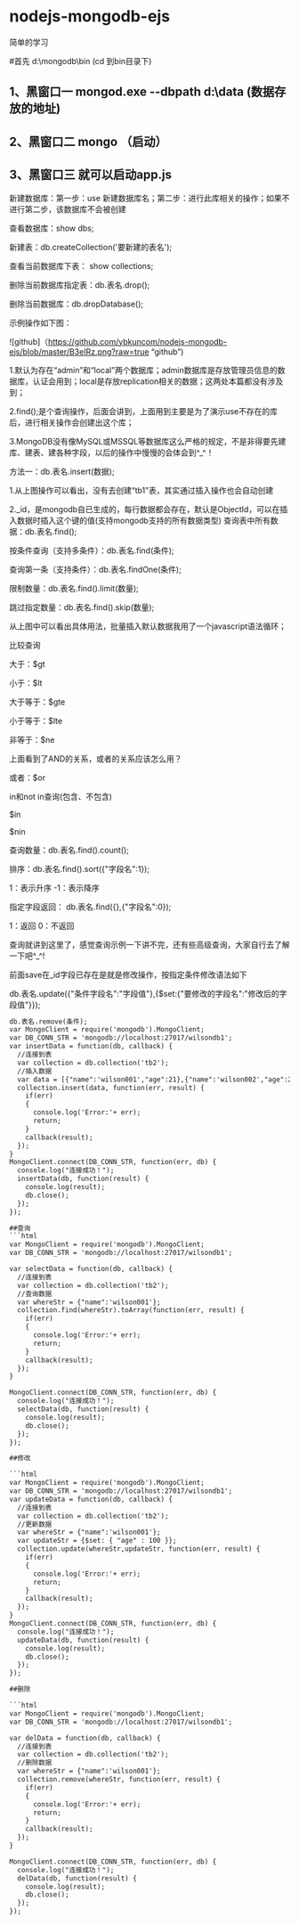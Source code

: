 # nodejs-mongodb-ejs
简单的学习

#首先 d:\\mongodb\bin  (cd 到bin目录下)
## 1、黑窗口一   mongod.exe  --dbpath  d:\data (数据存放的地址)
## 2、黑窗口二   mongo （启动）
## 3、黑窗口三   就可以启动app.js
新建数据库：第一步：use 新建数据库名；第二步：进行此库相关的操作；如果不进行第二步，该数据库不会被创建

查看数据库：show dbs;

新建表：db.createCollection('要新建的表名');

查看当前数据库下表： show collections;

删除当前数据库指定表：db.表名.drop();

删除当前数据库：db.dropDatabase();

示例操作如下图：

![github]（https://github.com/ybkuncom/nodejs-mongodb-ejs/blob/master/B3eIRz.png?raw=true “github”)

1.默认为存在“admin”和“local”两个数据库；admin数据库是存放管理员信息的数据库，认证会用到；local是存放replication相关的数据；这两处本篇都没有涉及到；

2.find();是个查询操作，后面会讲到，上面用到主要是为了演示use不存在的库后，进行相关操作会创建出这个库；

3.MongoDB没有像MySQL或MSSQL等数据库这么严格的规定，不是非得要先建库、建表、建各种字段，以后的操作中慢慢的会体会到^_^！

方法一：db.表名.insert(数据);


1.从上图操作可以看出，没有去创建“tb1”表，其实通过插入操作也会自动创建

2._id，是mongodb自已生成的，每行数据都会存在，默认是ObjectId，可以在插入数据时插入这个键的值(支持mongodb支持的所有数据类型)
查询表中所有数据：db.表名.find();

按条件查询（支持多条件）：db.表名.find(条件);

查询第一条（支持条件）：db.表名.findOne(条件);

限制数量：db.表名.find().limit(数量);

跳过指定数量：db.表名.find().skip(数量);


从上图中可以看出具体用法，批量插入默认数据我用了一个javascript语法循环；

比较查询

大于：$gt

小于：$lt

大于等于：$gte

小于等于：$lte

非等于：$ne


上面看到了AND的关系，或者的关系应该怎么用？

或者：$or


in和not in查询(包含、不包含)

$in

$nin


查询数量：db.表名.find().count();

排序：db.表名.find().sort({"字段名":1});

1：表示升序  -1：表示降序

指定字段返回： db.表名.find({},{"字段名":0});

1：返回  0：不返回


查询就讲到这里了，感觉查询示例一下讲不完，还有些高级查询，大家自行去了解一下吧^_^!

前面save在_id字段已存在是就是修改操作，按指定条件修改语法如下

db.表名.update({"条件字段名":"字段值"},{$set:{"要修改的字段名":"修改后的字段值"}});

```html
db.表名.remove(条件);
var MongoClient = require('mongodb').MongoClient;
var DB_CONN_STR = 'mongodb://localhost:27017/wilsondb1';	
var insertData = function(db, callback) {  
  //连接到表  
  var collection = db.collection('tb2');
  //插入数据
  var data = [{"name":'wilson001',"age":21},{"name":'wilson002',"age":22}];
  collection.insert(data, function(err, result) { 
    if(err)
    {
      console.log('Error:'+ err);
      return;
    }	 
    callback(result);
  });
}
MongoClient.connect(DB_CONN_STR, function(err, db) {
  console.log("连接成功！");
  insertData(db, function(result) {
    console.log(result);
    db.close();
  });
});

##查询
```html
var MongoClient = require('mongodb').MongoClient;
var DB_CONN_STR = 'mongodb://localhost:27017/wilsondb1';  

var selectData = function(db, callback) {  
  //连接到表  
  var collection = db.collection('tb2');
  //查询数据
  var whereStr = {"name":'wilson001'};
  collection.find(whereStr).toArray(function(err, result) {
    if(err)
    {
      console.log('Error:'+ err);
      return;
    }     
    callback(result);
  });
}

MongoClient.connect(DB_CONN_STR, function(err, db) {
  console.log("连接成功！");
  selectData(db, function(result) {
    console.log(result);
    db.close();
  });
});

##修改

```html
var MongoClient = require('mongodb').MongoClient;
var DB_CONN_STR = 'mongodb://localhost:27017/wilsondb1';	
var updateData = function(db, callback) {  
  //连接到表  
  var collection = db.collection('tb2');
  //更新数据
  var whereStr = {"name":'wilson001'};
  var updateStr = {$set: { "age" : 100 }};
  collection.update(whereStr,updateStr, function(err, result) {
    if(err)
    {
      console.log('Error:'+ err);
      return;
    }	 
    callback(result);
  });
}
MongoClient.connect(DB_CONN_STR, function(err, db) {
  console.log("连接成功！");
  updateData(db, function(result) {
    console.log(result);
    db.close();
  });
});

##删除

```html
var MongoClient = require('mongodb').MongoClient;
var DB_CONN_STR = 'mongodb://localhost:27017/wilsondb1';  

var delData = function(db, callback) {  
  //连接到表  
  var collection = db.collection('tb2');
  //删除数据
  var whereStr = {"name":'wilson001'};
  collection.remove(whereStr, function(err, result) {
    if(err)
    {
      console.log('Error:'+ err);
      return;
    }     
    callback(result);
  });
}

MongoClient.connect(DB_CONN_STR, function(err, db) {
  console.log("连接成功！");
  delData(db, function(result) {
    console.log(result);
    db.close();
  });
});
